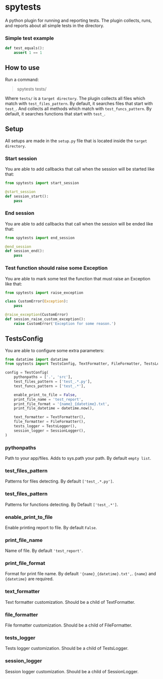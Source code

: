 # spytests
A python plugin for running and reporting tests. The plugin collects, runs, and reports about all simple tests in the directory. 

### Simple test example
```py
def test_equals():
    assert 1 == 1
```


## How to use
Run a command:

> spytests tests/

Where `tests/` is a `target directory`. The plugin collects all files which match with `test_files_pattern`. By default, it searches files that start with `test_`. And collects all methods which match with `test_funcs_pattern`. By default, it searches functions that start with `test_`.

## Setup

All setups are made in the `setup.py` file that is located inside the `target directory`.

### Start session

You are able to add callbacks that call when the session will be started like that:

```py
from spytests import start_session

@start_session
def session_start():
    pass
```

### End session

You are able to add callbacks that call when the session will be ended like that:

```py
from spytests import end_session

@end_session
def session_end():
    pass
```

### Test function should raise some Exception

You are able to mark some test the function that must raise an Exception like that:

```py
from spytests import raise_exception

class CustomError(Exception):
    pass

@raise_exception(CustomError)
def session_raise_custom_exception():
    raise CustomError('Exception for some reason.')
```

## TestsConfig

You are able to configure some extra parameters:

```py
from datatime import datatime
from spytests import TestsConfig, TextFormatter, FileFormatter, TestsLogger, SessionLogger

config = TestConfig(
    pythonpaths = ['.', 'src'],
    test_files_pattern = ['test_.*.py'],
    test_funcs_pattern = ['test_.*'],

    enable_print_to_file = False,
    print_file_name = 'test_report',
    print_file_format = '{name}_{datetime}.txt',
    print_file_datetime = datetime.now(),

    text_formatter = TextFormatter(),
    file_formatter = FileFormatter(),
    tests_logger = TestsLogger(),
    session_logger = SessionLogger(),
)
```

### pythonpaths

Path to your app/files. Adds to sys.path your path. By default `empty list`.

### test_files_pattern

Patterns for files detecting. By default `['test_.*.py']`.

### test_files_pattern

Patterns for functions detecting. By Default `['test_.*']`.

### enable_print_to_file

Enable printing report to file. By default `False`.

### print_file_name

Name of file. By default `'test_report'`.

### print_file_format

Format for print file name. By default `'{name}_{datetime}.txt',`. `{name}` and `{datetime}` are required.

### text_formatter

Text formatter customization. Should be a child of TextFormatter.

### file_formatter

File formatter customization. Should be a child of FileFormatter.

### tests_logger

Tests logger customization. Should be a child of TestsLogger.

### session_logger

Session logger customization. Should be a child of SessionLogger.
